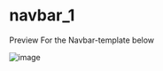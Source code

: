 # navbar_1
Preview For the Navbar-template below

![image](https://user-images.githubusercontent.com/56589966/170077045-4994868d-9c21-4547-9cb7-7727a2612163.png)
